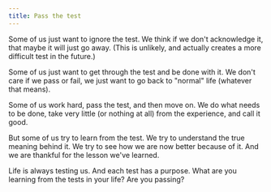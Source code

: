 ```yaml
---
title: Pass the test
---
```


Some of us just want to ignore the test. We think if we don't acknowledge it, that maybe it will just go away. (This is unlikely, and actually creates a more difficult test in the future.)

Some of us just want to get through the test and be done with it. We don't care if we pass or fail, we just want to go back to "normal" life (whatever that means).

Some of us work hard, pass the test, and then move on. We do what needs to be done, take very little (or nothing at all) from the experience, and call it good.

But some of us try to learn from the test. We try to understand the true meaning behind it. We try to see how we are now better because of it. And we are thankful for the lesson we've learned.

Life is always testing us. And each test has a purpose. What are you learning from the tests in your life? Are you passing?

